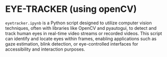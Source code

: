# EYE-TRACKER (using openCV)
`eyetracker.ipynb` is a Python script designed to utilize computer vision techniques, often with libraries like OpenCV and pyautogui, to detect and track human eyes in real-time video streams or recorded videos. This script can identify and locate eyes within frames, enabling applications such as gaze estimation, blink detection, or eye-controlled interfaces for accessibility and interaction purposes.
